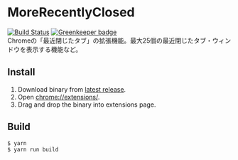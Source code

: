 # MoreRecentlyClosed
[![Build Status](https://travis-ci.org/prince0203/MoreRecentlyClosed.svg?branch=master)](https://travis-ci.org/prince0203/MoreRecentlyClosed)
[![Greenkeeper badge](https://badges.greenkeeper.io/prince0203/MoreRecentlyClosed.svg)](https://greenkeeper.io/)  
Chromeの「最近閉じたタブ」の拡張機能。最大25個の最近閉じたタブ・ウィンドウを表示する機能など。

## Install

1. Download binary from [latest release](https://github.com/prince0203/MoreRecentlyClosed/releases/latest).
1. Open [chrome://extensions/](chrome://extensions/).
1. Drag and drop the binary into extensions page.

## Build

```bash
$ yarn
$ yarn run build
```
